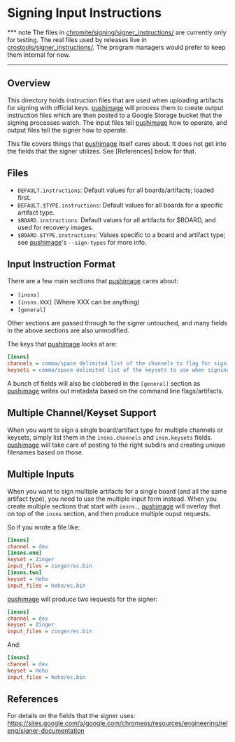 # Signing Input Instructions

*** note
The files in [chromite/signing/signer_instructions/] are currently only for
testing.
The real files used by releases live in [crostools/signer_instructions/].
The program managers would prefer to keep them internal for now.
***

[chromite/signing/signer_instructions/]: https://chromium.googlesource.com/chromiumos/chromite/+/master/signing/signer_instructions/
[crostools/signer_instructions/]: https://chrome-internal.googlesource.com/chromeos/crostools/+/master/signer_instructions/

## Overview

This directory holds instruction files that are used when uploading artifacts
for signing with official keys.
[pushimage] will process them to create output instruction files which are then
posted to a Google Storage bucket that the signing processes watch.
The input files tell [pushimage] how to operate, and output files tell the
signer how to operate.

This file covers things that [pushimage] itself cares about.
It does not get into the fields that the signer utilizes.
See [References] below for that.

## Files

*   `DEFAULT.instructions`:
    Default values for all boards/artifacts; loaded first.
*   `DEFAULT.$TYPE.instructions`:
    Default values for all boards for a specific artifact type.
*   `$BOARD.instructions`:
    Default values for all artifacts for $BOARD, and used for recovery images.
*   `$BOARD.$TYPE.instructions`:
    Values specific to a board and artifact type; see [pushimage]'s
    `--sign-types` for more info.

## Input Instruction Format

There are a few main sections that [pushimage] cares about:
* `[insns]`
* `[insns.XXX]` (Where XXX can be anything)
* `[general]`

Other sections are passed through to the signer untouched, and many fields in
the above sections are also unmodified.

The keys that [pushimage] looks at are:
```ini
[insns]
channels = comma/space delimited list of the channels to flag for signing
keysets = comma/space delimited list of the keysets to use when signing
```

A bunch of fields will also be clobbered in the `[general]` section as
[pushimage] writes out metadata based on the command line flags/artifacts.

## Multiple Channel/Keyset Support

When you want to sign a single board/artifact type for multiple channels or
keysets, simply list them in the `insns.channels` and `insn.keysets` fields.
[pushimage] will take care of posting to the right subdirs and creating unique
filenames based on those.

## Multiple Inputs

When you want to sign multiple artifacts for a single board (and all the same
artifact type), you need to use the multiple input form instead.
When you create multiple sections that start with `insns.`, [pushimage] will
overlay that on top of the `insns` section, and then produce multiple ouput
requests.

So if you wrote a file like:
```ini
[insns]
channel = dev
[insns.one]
keyset = Zinger
input_files = zinger/ec.bin
[insns.two]
keyset = Hoho
input_files = hoho/ec.bin
```

[pushimage] will produce two requests for the signer:
```ini
[insns]
channel = dev
keyset = Zinger
input_files = zinger/ec.bin
```
And:
```ini
[insns]
channel = dev
keyset = Hoho
input_files = hoho/ec.bin
```

## References

For details on the fields that the signer uses:
https://sites.google.com/a/google.com/chromeos/resources/engineering/releng/signer-documentation

[pushimage]: /scripts/pushimage.py
